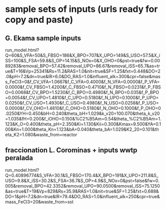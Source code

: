 # sample sets of inputs (urls ready for copy and paste)

## G. Ekama sample inputs
run_model.html?Q=60&S_VFA=50&S_FBSO=186&X_BPO=707&X_UPO=149&S_USO=57.5&X_iSS=100&S_FSA=59.8&S_OP=14.15&S_NOx=0&X_OHO=0&pst=true&fw=0.0089283&removal_BPO=57.42&removal_UPO=86.67&removal_iSS=65.7&as=true&T=16&Vp=25341&Rs=11.2&RAS=1.0&nit=true&SF=1.25&fxt=0.448&DO=2.0&pH=7.2&dn=true&IR=6.0&DO_RAS=1.0&influent_alk=300&cpr=false&mass_FeCl3=0&f_CV_VFA=1.0667&f_C_VFA=0.4000&f_N_VFA=0.0000&f_P_VFA=0.0000&f_CV_FBSO=1.4200&f_C_FBSO=0.4710&f_N_FBSO=0.0231&f_P_FBSO=0.0068&f_CV_BPO=1.5230&f_C_BPO=0.4980&f_N_BPO=0.035&f_P_BPO=0.0054&f_CV_UPO=1.4810&f_C_UPO=0.5180&f_N_UPO=0.1000&f_P_UPO=0.0250&f_CV_USO=1.4930&f_C_USO=0.4980&f_N_USO=0.0258&f_P_USO=0.0000&f_CV_OHO=1.4810&f_C_OHO=0.5180&f_N_OHO=0.1000&f_P_OHO=0.0250&YH=0.450&bH=0.240&theta_bH=1.029&k_v20=100.070&theta_k_v20=1.035&fH=0.200&f_iOHO=0.150&%C2%B5Am=0.54&theta_%C2%B5Am=1.123&K_O=0.400&theta_pH=2.350&Ki=1.130&Kii=0.300&Kmax=9.500&YA=0.100&Kn=1.000&theta_Kn=1.123&bA=0.040&theta_bA=1.029&K2_20=0.101&theta_K2=1.080&waste_from=reactor

## fraccionation L. Corominas + inputs wwtp peralada
run_model.html?Q=0.40896774&S_VFA=30.1&S_FBSO=170.4&X_BPO=191&X_UPO=211.8&S_USO=9.8&X_iSS=30.2&S_FSA=36.7&S_OP=4.9&S_NOx=0&pst=false&fw=0.005&removal_BPO=42.3352&removal_UPO=90.0500&removal_iSS=75.1250&as=true&T=19&Vp=829&Rs=35.9&RAS=1.0&nit=true&SF=1.25&fxt=0.688&DO=1&pH=7.2&dn=true&IR=79.4&DO_RAS=1.0&influent_alk=250&cpr=true&mass_FeCl3=20&waste_from=sst
